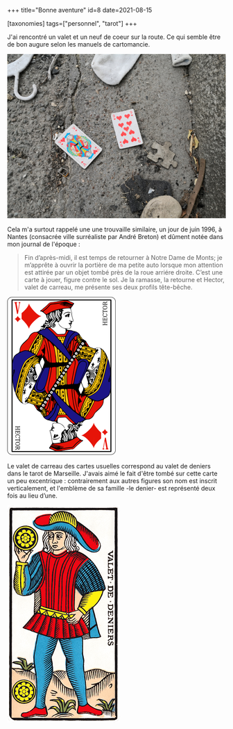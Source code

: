 +++
title="Bonne aventure"
id=8
date=2021-08-15

[taxonomies]
tags=["personnel", "tarot"]
+++

J'ai rencontré un valet et un neuf de coeur sur la route. Ce qui semble être de bon augure selon les manuels de cartomancie.

![coeurs abandonnés](bonneAventure.jpg)

Cela m'a surtout rappelé une une trouvaille similaire, un jour de juin 1996, à Nantes (consacrée ville surréaliste par André Breton) et dûment notée dans mon journal de l'époque :

<!-- more -->

> Fin d’après-midi, il est temps de retourner à Notre Dame de Monts; je m’apprête
> à ouvrir la portière de ma petite auto lorsque mon attention est attirée par un
> objet tombé près de la roue arriére droite. C’est une carte à jouer, figure contre
> le sol. Je la ramasse, la retourne et Hector, valet de carreau, me présente ses
> deux profils tête-bêche.

![valet de carreau](valet_carreau.png)

Le valet de carreau des cartes usuelles correspond au valet de deniers dans le tarot de Marseille. J'avais aimé le fait d'être tombé sur cette carte un peu excentrique : contrairement aux autres figures son nom est inscrit verticalement, et l'emblème de sa famille -le denier- est représenté deux fois au lieu d’une.

![valet de deniers](valet_denier.png)

